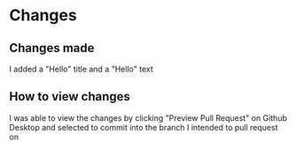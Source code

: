 # Changes
## Changes made
I added a "Hello" title and a "Hello" text

## How to view changes
I was able to view the changes by clicking "Preview Pull Request" on Github Desktop and selected to commit into the branch I intended to pull request on
